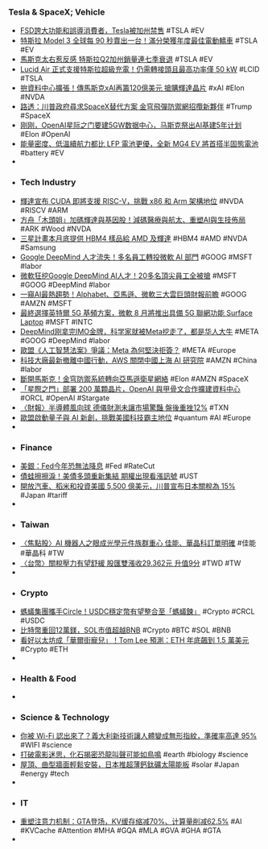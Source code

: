 ### Tesla & SpaceX; Vehicle
- [FSD誇大功能和誤導消費者，Tesla被加州禁售](https://www.carture.com.tw/opinion/article/36798-FSD誇大功能和誤導消費者，Tesla被加州禁售) #TSLA #EV
- [特斯拉 Model 3 全球每 90 秒賣出一台！滿分榮獲年度最佳電動轎車](https://today.line.me/tw/v3/article/ZaNzV3r) #TSLA #EV
- [馬斯克太右惹反感 特斯拉Q2加州銷量連七季衰退](https://www.moneydj.com/kmdj/news/newsviewer.aspx?a=dad5deca-9eba-4a56-b8a6-1134b7f71448) #TSLA #EV
- [Lucid Air 正式支援特斯拉超級充電！仍需轉接頭且最高功率僅 50 kW](https://electrify.tw/lucid-air-tesla-supercharger-access/) #LCID #TSLA
- [拚資料中心擴張！傳馬斯克xAI再籌120億美元 搶購輝達晶片](https://news.cnyes.com/news/id/6073376) #xAI #Elon #NVDA
- [路透：川普政府尋求SpaceX替代方案 金穹飛彈防禦網招攬新夥伴](https://news.cnyes.com/news/id/6073333) #Trump #SpaceX
- [刚刚，OpenAI星际之门要建5GW数据中心，马斯克祭出AI基建5年计划](https://www.jiqizhixin.com/articles/2025-07-23-2) #Elon #OpenAI
- [能量密度、低溫續航力都比 LFP 電池更優，全新 MG4 EV 將首搭半固態電池](https://www.ddcar.com.tw/blogs/articles/detail/40621/能量密度、低溫續航力都比-LFP-電池更優，全新-MG4-EV-將首搭半固態電池) #battery #EV
-
- ### Tech Industry
- [輝達宣布 CUDA 即將支援 RISC-V，挑戰 x86 和 Arm 架構地位](https://technews.tw/2025/07/22/nvidia-extends-cuda-support-to-risc-v/) #NVDA #RISCV #ARM
- [方舟「木頭姐」加碼輝達與基因股！減碼醫療與航太、重塑AI與生技佈局](https://news.cnyes.com/news/id/6073946) #ARK #Wood #NVDA
- [三星計畫本月底提供 HBM4 樣品給 AMD 及輝達](https://technews.tw/2025/07/23/samsung-plans-to-provide-hbm4-samples-to-amd-and-nvidia-by-the-end-of-this-month/) #HBM4 #AMD #NVDA #Samsung
- [Google DeepMind 人才流失！多名員工轉投微軟 AI 部門](https://technews.tw/2025/07/23/more-google-deepmind-workers-reportedly-jump-ship-to-microsoft/) #GOOG #MSFT #labor
- [微軟狂挖Google DeepMind AI人才！20多名頂尖員工全被搶](https://news.cnyes.com/news/id/6073452) #MSFT #GOOG #DeepMind #labor
- [一窺AI最熱趨勢！Alphabet、亞馬遜、微軟三大雲巨頭財報前瞻](https://news.cnyes.com/news/id/6073415) #GOOG #AMZN #MSFT
- [最終選擇英特爾 5G 基頻方案，微軟 8 月將推出具備 5G 聯網功能 Surface Laptop](https://technews.tw/2025/07/23/microsoft-to-launch-surface-laptop-with-5g-connectivity-in-august/) #MSFT #INTC
- [DeepMind刚拿完IMO金牌，科学家就被Meta挖走了，都是华人大牛](https://www.jiqizhixin.com/articles/2025-07-23-3) #META #GOOG #DeepMind #labor
- [歐盟《人工智慧法案》爭議：Meta 為何堅決拒簽？](https://www.techbang.com/posts/124407-eu-ai-act-meta-refusal) #META #Europe
- [科技大廠最新撤離中國行動，AWS 關閉中國上海 AI 研究院](https://technews.tw/2025/07/23/aws-closes-ai-research-institute-in-shanghai-china/) #AMZN #China #labor
- [斷開馬斯克！金穹防禦系統轉向亞馬遜衛星網絡](https://taiwandaily.net/即時新聞/89877/) #Elon #AMZN #SpaceX
- [「星際之門」部署 200 萬顆晶片，OpenAI 與甲骨文合作擴建資料中心](https://technews.tw/2025/07/23/oracle-and-openai-develop-4-5-gigawatts-of-additional-stargate-data-center-capacity-in-the-united-states/) #ORCL #OpenAI #Stargate
- [〈財報〉半導體風向球 德儀財測未讓市場驚豔 盤後重挫12%](https://news.cnyes.com/news/id/6073420) #TXN
- [歐盟啟動量子與 AI 新創，挑戰美國科技霸主地位](https://technews.tw/2025/07/23/eu-launches-quantum-and-ai-startups/) #quantum #AI #Europe
-
- ### Finance
- [美銀：Fed今年恐無法降息](https://news.cnyes.com/news/id/6073409) #Fed #RateCut
- [債蛙擦擦淚！美債多頭重新集結 期權出現看漲訊號](https://news.cnyes.com/news/id/6073435) #UST
- [開放汽車、稻米和投資美國 5,500 億美元，川普宣布日本關稅為 15%](https://finance.technews.tw/2025/07/23/trump-annouced-trade-deal-with-japan-and-tariff-will-be-15/) #Japan #tariff
-
- ### Taiwan
- [〈焦點股〉AI 機器人之眼成光學元件族群重心 佳能、華晶科訂單明確](https://news.cnyes.com/news/id/6073788) #佳能 #華晶科 #TW
- [〈台幣〉關稅壓力有望舒緩 股匯雙漲收29.362元 升值9分](https://news.cnyes.com/news/id/6074364) #TWD #TW
-
- ### Crypto
- [螞蟻集團攜手Circle！USDC穩定幣有望整合至「螞蟻鍊」](https://news.cnyes.com/news/id/6074188) #Crypto #CRCL #USDC
- [比特幣重回12萬鎂，SOL市值超越BNB](https://abmedia.io/market-update-as-of-23th-july-2025) #Crypto #BTC #SOL #BNB
- [看好以太坊成「華爾街寵兒」！Tom Lee 預測：ETH 年底飆到 1.5 萬美元](https://blockcast.it/2025/07/22/tom-lee-sees-eth-hitting-15k-with-ethereum-emerging-as-wall-streets-favored-blockchain/) #Crypto #ETH
-
- ### Health & Food
-
- ### Science & Technology
- [你被 Wi-Fi 認出來了？義大利新技術讓人體變成無形指紋，準確率高達 95%](https://technews.tw/2025/07/23/whofi-wi-fi/) #WIFI #science
- [打破電影迷思，化石揭密恐龍叫聲可能如鳥鳴](https://technews.tw/2025/07/21/a-new-neornithischian-dinosaur-from-the-upper-jurassic-tiaojishan-formation-of-northern-china/) #earth #biology #science
- [屋頂、曲型牆面輕鬆安裝，日本推超薄鈣鈦礦太陽能板](https://technews.tw/2025/07/23/japan-bets-big-ultrathin-solar-panel/) #solar #Japan #energy #tech
-
- ### IT
- [重塑注意力机制：GTA登场，KV缓存缩减70%、计算量削减62.5%](https://www.jiqizhixin.com/articles/2025-07-22-10) #AI #KVCache #Attention #MHA #GQA #MLA #GVA #GHA #GTA
-